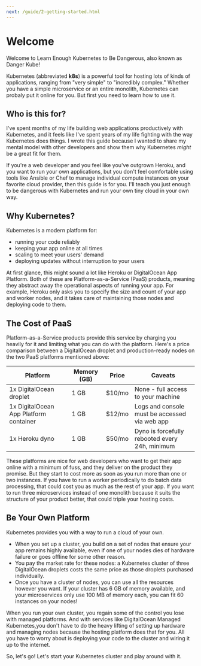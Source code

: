 ```yaml
---
next: /guide/2-getting-started.html
---
```


# Welcome

Welcome to Learn Enough Kubernetes to Be Dangerous, also known as Danger Kube!

Kubernetes (abbreviated **k8s**) is a powerful tool for hosting lots of kinds of applications, ranging from "very simple" to "incredibly complex." Whether you have a simple microservice or an entire monolith, Kubernetes can probaly put it online for you. But first you need to learn how to use it.

## Who is this for?

I've spent months of my life building web applications productively with Kubernetes, and it feels like I've spent years of my life fighting with the way Kubernetes does things. I wrote this guide because I wanted to share my mental model with other developers and show them why Kubernetes _might_ be a great fit for them.

If you're a web developer and you feel like you've outgrown Heroku, and you want to run your own applications, but you don't feel comfortable using tools like Ansible or Chef to manage individual compute instances on your favorite cloud provider, then this guide is for you. I'll teach you just enough to be dangerous with Kubernetes and run your own tiny cloud in your own way.

## Why Kubernetes?

Kubernetes is a modern platform for:

- running your code reliably
- keeping your app online at all times
- scaling to meet your users' demand
- deploying updates without interruption to your users

At first glance, this might sound a lot like Heroku or DigitalOcean App Platform. Both of these are Platform-as-a-Service (PaaS) products, meaning they abstract away the operational aspects of running your app. For example, Heroku only asks you to specify the size and count of your app and worker nodes, and it takes care of maintaining those nodes and deploying code to them.

## The Cost of PaaS

Platform-as-a-Service products provide this service by charging you heavily for it and limiting what you can do with the platform. Here's a price comparison between a DigitalOcean droplet and production-ready nodes on the two PaaS platforms mentioned above:

| Platform                               | Memory (GB) | Price   | Caveats                                        |
| -------------------------------------- | ----------- | ------- | ---------------------------------------------- |
| 1x DigitalOcean droplet                | 1 GB        | \$10/mo | None - full access to your machine             |
| 1x DigitalOcean App Platform container | 1 GB        | \$12/mo | Logs and console must be accessed via web app  |
| 1x Heroku dyno                         | 1 GB        | \$50/mo | Dyno is forcefully rebooted every 24h, minimum |

These platforms are nice for web developers who want to get their app online with a minimum of fuss, and they deliver on the product they promise. But they start to cost more as soon as you run more than one or two instances. If you have to run a worker periodically to do batch data processing, that could cost you as much as the rest of your app. If you want to run three microservices instead of one monolith because it suits the structure of your product better, that could triple your hosting costs.

## Be Your Own Platform

Kubernetes provides you with a way to run a cloud of your own.

- When you set up a cluster, you build on a set of nodes that ensure your app remains highly available, even if one of your nodes dies of hardware failure or goes offline for some other reason.
- You pay the market rate for these nodes: a Kubernetes cluster of three DigitalOcean droplets costs the same price as those droplets purchased individually.
- Once you have a cluster of nodes, you can use all the resources however you want. If your cluster has 6 GB of memory available, and your microservices only use 100 MB of memory each, you can fit 60 instances on your nodes!

When you run your own cluster, you regain some of the control you lose with managed platforms. And with services like DigitalOcean Managed Kubernetes,you don't have to do the heavy lifting of setting up hardware and managing nodes because the hosting platform does that for you. All you have to worry about is deploying your code to the cluster and wiring it up to the internet.

So, let's go! Let's start your Kubernetes cluster and play around with it.
